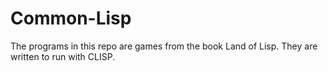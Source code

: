 # Common-Lisp

The programs in this repo are games from the book Land of Lisp. They are written to run with CLISP.
